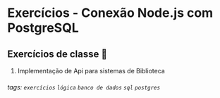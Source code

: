 # Exercícios - Conexão Node.js com PostgreSQL

## Exercícios de classe 🏫

1. Implementação de Api para sistemas de Biblioteca

###### tags: `exercícios` `lógica` `banco de dados` `sql` `postgres`
